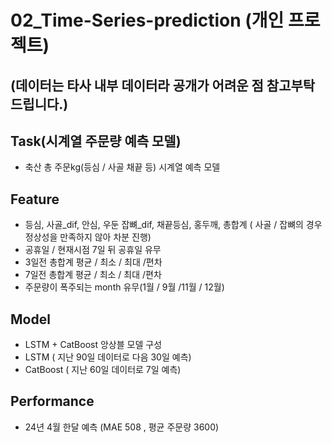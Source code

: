 # 02_Time-Series-prediction (개인 프로젝트)
(데이터는 타사 내부 데이터라 공개가 어려운 점 참고부탁드립니다.)
---
## Task(시계열 주문량 예측 모델)
- 축산 총 주문kg(등심 / 사골 채끝 등) 시계열 예측 모델

## Feature
- 등심, 사골_dif, 안심, 우둔 잡뼈_dif, 채끝등심, 홍두깨, 총합계 ( 사골 / 잡뼈의 경우 정상성을 만족하지 않아 차분 진행)
- 공휴일 / 현재시점 7일 뒤 공휴일 유무
- 3일전 총합계 평균 / 최소 / 최대 /편차
- 7일전 총합계 평균 / 최소 / 최대 /편차
- 주문량이 폭주되는 month 유무(1월 / 9월 /11월 / 12월)

## Model
- LSTM + CatBoost 앙상블 모델 구성
- LSTM ( 지난 90일 데이터로 다음 30일 예측)
- CatBoost ( 지난 60일 데이터로 7일 예측)

## Performance
- 24년 4월 한달 예측 (MAE 508 , 평균 주문량 3600) 
